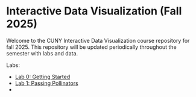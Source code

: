 # Interactive Data Visualization (Fall 2025)

Welcome to the CUNY Interactive Data Visualization course repository for fall 2025. This repository will be updated periodically throughout the semester with labs and data.

Labs:

- [Lab 0: Getting Started](/lab_0/readme)
- [Lab 1: Passing Pollinators](/lab_1/index.md)
- 
